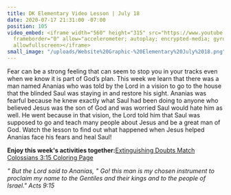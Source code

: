 ```yaml
---
title: DK Elementary Video Lesson | July 18
date: 2020-07-17 21:31:00 -07:00
position: 105
video_embed: <iframe width="560" height="315" src="https://www.youtube.com/embed/bBPJlvAjn6I"
  frameborder="0" allow="accelerometer; autoplay; encrypted-media; gyroscope; picture-in-picture"
  allowfullscreen></iframe>
small_image: "/uploads/Website%20Graphic-%20Elementary%20July%2018.png"
---
```


Fear can be a strong feeling that can seem to stop you in your tracks even when we know it is part of God’s plan. This week we learn that there was a man named Ananias who was told by the Lord in a vision to go to the house that the blinded Saul was staying in and restore his sight. Ananias was fearful because he knew exactly what Saul had been doing to anyone who believed Jesus was the son of God and was worried Saul would hate him as well. He went because in that vision, the Lord told him that Saul was supposed to go and teach many people about Jesus and be a great man of God. Watch the lesson to find out what happened when Jesus helped Ananias face his fears and heal Saul!

**Enjoy this week's activities together:**[Extinguishing Doubts Match](https://drive.google.com/file/d/1_BdSpNBYsUQTiVQcaQb-AGZd2LiFZly3/view?usp=sharing)
[Colossians 3:15 Coloring Page](https://drive.google.com/file/d/1aAl5J-J0O9j7DdmK0xRpeyhKsRqroFX8/view?usp=sharing)

*" But the Lord said to Ananias, " Go! this man is my chosen instrument to proclaim my name to the Gentiles and their kings and to the people of Israel." Acts 9:15*